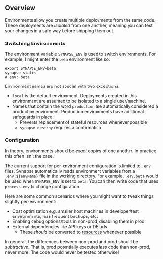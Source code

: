 ## Overview

Environments allow you create multiple deployments from the same code. These deployments are _isolated_ from one another, meaning you can test your changes in a safe way before shipping them out. 

### Switching Environments

The environment variable `SYNAPSE_ENV` is used to switch environments. For example, I might enter the `beta` environment like so:

```shell
export SYNAPSE_ENV=beta
synapse status
# env: beta
```

Environment names are not special with two exceptions:
* `local` is the default environment. Deployments created in this environment are assumed to be isolated to a single user/machine. 
* Names that contain the word `production` are automatically considered a production enviroment. Production environments have additional safeguards in place:
    * Prevents replacement of stateful resources whenever possible
    * `synapse destroy` requires a confirmation

### Configuration

In theory, environments should be _exact_ copies of one another. In practice, this often isn't the case. 

The current support for per-environment configuration is limited to `.env` files. Synapse automatically reads environment variables from a `.env.${envName}` file in the working directory. For example, `.env.beta` would be used when `SYNAPSE_ENV` is set to `beta`. You can then write code that uses `process.env` to change configuration.

Here are some common scenarios where you might want to tweak things slightly per-environment:
* Cost optimization e.g. smaller host machines in developer/test environments, less frequent backups, etc.
* Enabling debug options/tools in non-prod, disabling them in prod
* External dependencies like API keys or DB urls
  * These _should_ be converted to [resources](./custom-resources.md) whenever possible

In general, the differences between non-prod and prod should be _subtractive_. That is, prod potentially executes _less_ code than non-prod, never more. The code would never be tested otherwise!






